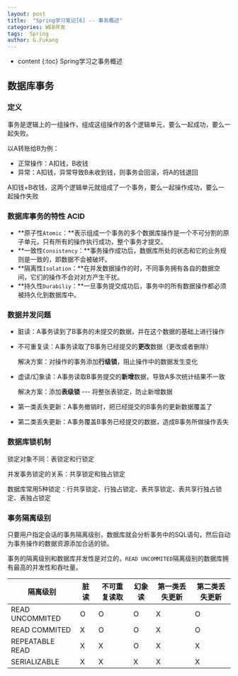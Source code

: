 ```yaml
---
layout: post
title:  "Spring学习笔记[6] -- 事务概述"
categories: WEB开发
tags:  Spring
author: G.Fukang
---
```

* content
{:toc}
Spring学习之事务概述



## 数据库事务

### 定义

事务是逻辑上的一组操作，组成这组操作的各个逻辑单元，要么一起成功，要么一起失败。

以A转账给B为例：

- 正常操作：A扣钱，B收钱
- 异常：A扣钱，异常导致B未收到钱，则事务会回滚，将A的钱退回

A扣钱+B收钱，这两个逻辑单元就组成了一个事务，要么一起操作成功，要么一起操作失败

### 数据库事务的特性 ACID

- **原子性`Atomic`：**表示组成一个事务的多个数据库操作是一个不可分割的原子单元，只有所有的操作执行成功，整个事务才提交。
- **一致性`Consistency`：**事务操作成功后，数据库所处的状态和它的业务规则是一致的，即数据不会被破坏。
- **隔离性`Isolation`：**在并发数据操作的时，不同事务拥有各自的数据空间，它们的操作不会对对方产生干扰。
- **持久性`Durabiliy`：**一旦事务提交成功后，事务中的所有数据操作都必须被持久化到数据库中。

### 数据并发问题

- 脏读：A事务读到了B事务的未提交的数据，并在这个数据的基础上进行操作

- 不可重复读：A事务读取了B事务已经提交的**更改**数据（更改或者删除）

  解决方案：对操作的事务添加**行级锁**，阻止操作中的数据发生变化

- 虚读/幻象读：A事务读取B事务提交的**新增**数据，导致A多次统计结果不一致

  解决方案：添加**表级锁** --- 将整张表锁定，防止新增数据

- 第一类丢失更新：A事务撤销时，把已经提交的B事务的更新数据覆盖了

- 第二类丢失更新：A事务覆盖B事务已经提交的数据，造成B事务所做操作丢失

### 数据库锁机制

锁定对象不同：表锁定和行锁定

并发事务锁定的关系：共享锁定和独占锁定

数据库常用5种锁定：行共享锁定、行独占锁定、表共享锁定、表共享行独占锁定、表独占锁定

### 事务隔离级别

只要用户指定会话的事务隔离级别，数据库就会分析事务中的SQL语句，然后自动为事务操作的数据资源添加合适的锁。

事务的隔离级别和数据库并发性是对立的，`READ UNCOMMITED`隔离级别的数据库拥有最高的并发性和吞吐量。

| 隔离级别        | 脏读 | 不可重复读取 | 幻象读 | 第一类丢失更新 | 第二类丢失更新 |
| --------------- | ---- | ------------ | ------ | -------------- | -------------- |
| READ UNCOMMITED | O    | O            | O      | X              | O              |
| READ COMMITED   | X    | O            | O      | X              | O              |
| REPEATABLE READ | X    | X            | O      | X              | X              |
| SERIALIZABLE    | X    | X            | X      | X              | X              |